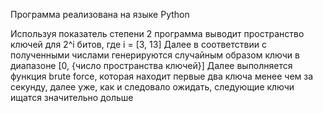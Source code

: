 Программа реализована на языке Python

Используя показатель степени 2 программа выводит пространство ключей для 2^i битов, где i = [3, 13]
Далее в соответствии с полученными числами генерируются случайным образом ключи в диапазоне [0, {число пространства ключей}]
Далее выполняется функция brute force, которая находит первые два ключа менее чем за секунду, далее уже, как и следовало ожидать, следующие ключи ищатся значительно дольше 